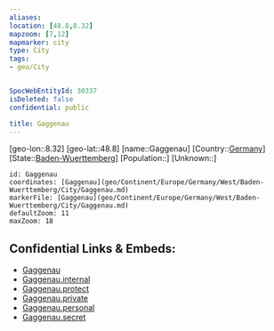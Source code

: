```yaml
---
aliases: 
location: [48.8,8.32]
mapzoom: [7,12] 
mapmarker: city 
type: City
tags:
- geo/City


SpocWebEntityId: 30337
isDeleted: false
confidential: public

title: Gaggenau
---
```

[geo-lon::8.32]
[geo-lat::48.8]
[name::Gaggenau]
[Country::[Germany](geo/Continent/Europe/Germany.md)]
[State::[Baden-Wuerttemberg](geo/Continent/Europe/Germany/West/Baden-Wuerttemberg.md)]
[Population::]
[Unknown::]


```leaflet
id: Gaggenau
coordinates: [Gaggenau](geo/Continent/Europe/Germany/West/Baden-Wuerttemberg/City/Gaggenau.md)
markerFile: [Gaggenau](geo/Continent/Europe/Germany/West/Baden-Wuerttemberg/City/Gaggenau.md)
defaultZoom: 11 
maxZoom: 18
```


## Confidential Links & Embeds: 
- [Gaggenau](../../../../../../../../_public/geo/Continent/Europe/Germany/West/Baden-Wuerttemberg/City/Gaggenau.md) 
- [Gaggenau.internal](../../../../../../../../_internal/geo/Continent/Europe/Germany/West/Baden-Wuerttemberg/City/Gaggenau.internal.md) 
- [Gaggenau.protect](../../../../../../../../_protect/geo/Continent/Europe/Germany/West/Baden-Wuerttemberg/City/Gaggenau.protect.md) 
- [Gaggenau.private](../../../../../../../../_private/geo/Continent/Europe/Germany/West/Baden-Wuerttemberg/City/Gaggenau.private.md) 
- [Gaggenau.personal](../../../../../../../../_personal/geo/Continent/Europe/Germany/West/Baden-Wuerttemberg/City/Gaggenau.personal.md) 
- [Gaggenau.secret](../../../../../../../../_secret/geo/Continent/Europe/Germany/West/Baden-Wuerttemberg/City/Gaggenau.secret.md) 
